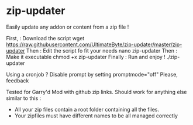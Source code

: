 # zip-updater
Easily update any addon or content from a zip file !

First, :  Download the script
wget https://raw.githubusercontent.com/UltimateByte/zip-updater/master/zip-updater
Then : Edit the script fo fit your needs
nano zip-updater
Then :  Make it executable
chmod +x zip-updater
Finally : Run and enjoy !
./zip-updater

Using a cronjob ? Disable prompt by setting promptmode="off"
Please, feedback

Tested for Garry'd Mod with github zip links.
Should work for anything else similar to this :
- All your zip files contain a root folder containing all the files. 
- Your zipfiles must have different names to be all managed correctly

